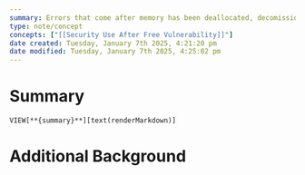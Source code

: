 ```yaml
---
summary: Errors that come after memory has been deallocated, decomissioned, or deleted from the running program. Comes when someone asks for a pointer or a list that points towards deleted information. If that memory is fetched, that could be the beginning of someone else's list (use-after-free vulnerability).
type: note/concept
concepts: ["[[Security Use After Free Vulnerability]]"]
date created: Tuesday, January 7th 2025, 4:21:20 pm
date modified: Tuesday, January 7th 2025, 4:25:02 pm
---
```

# Summary
`VIEW[**{summary}**][text(renderMarkdown)]`

# Additional Background